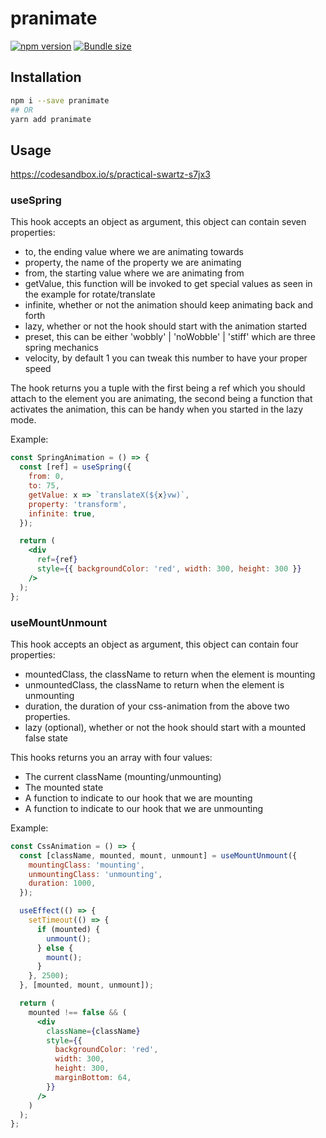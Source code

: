 # pranimate

[![npm version](https://badgen.net/npm/v/pranimate)](https://www.npmjs.com/package/pranimate)
[![Bundle size](https://badgen.net/bundlephobia/minzip/pranimate)](https://badgen.net/bundlephobia/minzip/pranimate)

## Installation

```sh
npm i --save pranimate
## OR
yarn add pranimate
```

## Usage

https://codesandbox.io/s/practical-swartz-s7jx3

### useSpring

This hook accepts an object as argument, this object can contain seven properties:

- to, the ending value where we are animating towards
- property, the name of the property we are animating
- from, the starting value where we are animating from
- getValue, this function will be invoked to get special values as seen in the example for rotate/translate
- infinite, whether or not the animation should keep animating back and forth
- lazy, whether or not the hook should start with the animation started
- preset, this can be either 'wobbly' | 'noWobble' | 'stiff' which are three spring mechanics
- velocity, by default 1 you can tweak this number to have your proper speed

The hook returns you a tuple with the first being a ref which you should attach to the element you are animating,
the second being a function that activates the animation, this can be handy when you started in the lazy mode.

Example:

```jsx
const SpringAnimation = () => {
  const [ref] = useSpring({
    from: 0,
    to: 75,
    getValue: x => `translateX(${x}vw)`,
    property: 'transform',
    infinite: true,
  });

  return (
    <div
      ref={ref}
      style={{ backgroundColor: 'red', width: 300, height: 300 }}
    />
  );
};
```

### useMountUnmount

This hook accepts an object as argument, this object can contain four properties:

- mountedClass, the className to return when the element is mounting
- unmountedClass, the className to return when the element is unmounting
- duration, the duration of your css-animation from the above two properties.
- lazy (optional), whether or not the hook should start with a mounted false state

This hooks returns you an array with four values:

- The current className (mounting/unmounting)
- The mounted state
- A function to indicate to our hook that we are mounting
- A function to indicate to our hook that we are unmounting

Example:

```jsx
const CssAnimation = () => {
  const [className, mounted, mount, unmount] = useMountUnmount({
    mountingClass: 'mounting',
    unmountingClass: 'unmounting',
    duration: 1000,
  });

  useEffect(() => {
    setTimeout(() => {
      if (mounted) {
        unmount();
      } else {
        mount();
      }
    }, 2500);
  }, [mounted, mount, unmount]);

  return (
    mounted !== false && (
      <div
        className={className}
        style={{
          backgroundColor: 'red',
          width: 300,
          height: 300,
          marginBottom: 64,
        }}
      />
    )
  );
};
```
